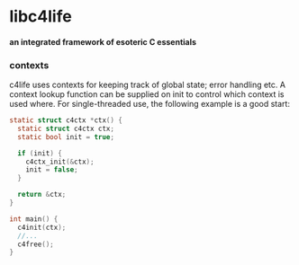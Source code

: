 # libc4life
#### an integrated framework of esoteric C essentials

### contexts
c4life uses contexts for keeping track of global state; error handling etc. A context lookup function can be supplied on init to control which context is used where. For single-threaded use, the following example is a good start:

```C
static struct c4ctx *ctx() {
  static struct c4ctx ctx;
  static bool init = true;

  if (init) {
    c4ctx_init(&ctx);
    init = false;
  }

  return &ctx;
}

int main() {
  c4init(ctx);
  //...
  c4free();
}
```
